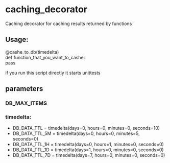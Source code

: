 # caching_decorator
Caching decorator for caching results returned by functions

## Usage:


@cashe_to_db(timedelta)   
def function_that_you_want_to_cashe:   
    pass  


if you run this script directly it starts unittests

## parameters 

### DB_MAX_ITEMS
### timedelta:
- DB_DATA_TTL 	= timedelta(days=0, hours=0, minutes=0, seconds=10)
- DB_DATA_TTL_5M 	= timedelta(days=0, hours=0, minutes=5, seconds=0)
- DB_DATA_TTL_1H	= timedelta(days=0, hours=1, minutes=0, seconds=0)
- DB_DATA_TTL_1D	= timedelta(days=1, hours=0, minutes=0, seconds=0)
- DB_DATA_TTL_7D	= timedelta(days=7, hours=0, minutes=0, seconds=0)

